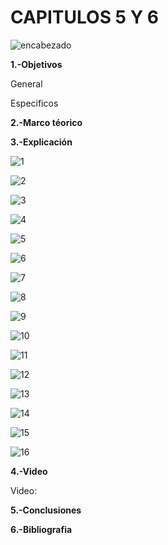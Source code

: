 # CAPITULOS 5 Y 6
![encabezado](https://user-images.githubusercontent.com/75336529/122800276-5ba72d00-d288-11eb-8486-90a167ada33b.png)

**1.-Objetivos**

General

Especificos

**2.-Marco téorico**

**3.-Explicación**

![1](https://user-images.githubusercontent.com/75336529/122810745-52708d00-d295-11eb-94ab-ba68df6f71c9.jpg)

![2](https://user-images.githubusercontent.com/75336529/122810813-64eac680-d295-11eb-87fb-29ee85124bfc.jpg)

![3](https://user-images.githubusercontent.com/75336529/122810858-759b3c80-d295-11eb-8d9a-ee3708f747f6.jpg)

![4](https://user-images.githubusercontent.com/75336529/122810934-86e44900-d295-11eb-87c1-6edfc7f1f283.jpg)

![5](https://user-images.githubusercontent.com/75336529/122810986-9794bf00-d295-11eb-809a-3c9588e5b7c2.jpg)

![6](https://user-images.githubusercontent.com/75336529/122811060-a8453500-d295-11eb-8274-70bfcfd19935.jpg)

![7](https://user-images.githubusercontent.com/75336529/122811130-b5faba80-d295-11eb-86c0-1d0f1e9a105d.jpg)

![8](https://user-images.githubusercontent.com/75336529/122811178-c4e16d00-d295-11eb-90ec-fbdd9f5bdd46.jpg)

![9](https://user-images.githubusercontent.com/75336529/122811230-d296f280-d295-11eb-99d1-ce8c79b277f3.jpg)

![10](https://user-images.githubusercontent.com/75336529/122811267-df1b4b00-d295-11eb-8330-4c4b22dda317.jpg)

![11](https://user-images.githubusercontent.com/75336529/122811294-eb070d00-d295-11eb-9c45-dd069c05debb.jpg)

![12](https://user-images.githubusercontent.com/75336529/122811331-f6f2cf00-d295-11eb-9057-20ea26393775.jpg)

![13](https://user-images.githubusercontent.com/75336529/122811367-0245fa80-d296-11eb-9a85-277d24c3b864.jpg)

![14](https://user-images.githubusercontent.com/75336529/122811421-112cad00-d296-11eb-949c-a37868b8061e.jpg)

![15](https://user-images.githubusercontent.com/75336529/122811460-20abf600-d296-11eb-9082-89c222a7337e.jpg)

![16](https://user-images.githubusercontent.com/75336529/122811505-2dc8e500-d296-11eb-862a-693d7a75b2f6.jpg)

**4.-Video**

Video:

**5.-Conclusiones**

**6.-Bibliografia**
